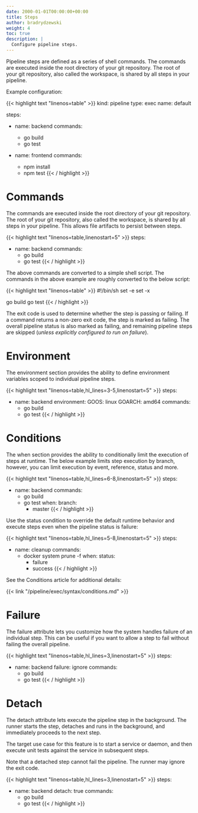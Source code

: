 ```yaml
---
date: 2000-01-01T00:00:00+00:00
title: Steps
author: bradrydzewski
weight: 4
toc: true
description: |
  Configure pipeline steps.
---
```


Pipeline steps are defined as a series of shell commands. The commands are executed inside the root directory of your git repository. The root of your git repository, also called the workspace, is shared by all steps in your pipeline.

Example configuration:

{{< highlight text "linenos=table" >}}
kind: pipeline
type: exec
name: default

steps:
- name: backend
  commands:
  - go build
  - go test

- name: frontend
  commands:
  - npm install
  - npm test
{{< / highlight >}}

# Commands

The commands are executed inside the root directory of your git repository. The root of your git repository, also called the workspace, is shared by all steps in your pipeline. This allows file artifacts to persist between steps.

{{< highlight text "linenos=table,linenostart=5" >}}
steps:
- name: backend
  commands:
  - go build
  - go test
{{< / highlight >}}

The above commands are converted to a simple shell script. The commands in the above example are roughly converted to the below script:

{{< highlight text "linenos=table" >}}
#!/bin/sh
set -e
set -x

go build
go test
{{< / highlight >}}

The exit code is used to determine whether the step is passing or failing. If a command returns a non-zero exit code, the step is marked as failing. The overall pipeline status is also marked as failing, and remaining pipeline steps are skipped (_unless explicitly configured to run on failure_).

# Environment

The environment section provides the ability to define environment variables scoped to individual pipeline steps.

{{< highlight text "linenos=table,hl_lines=3-5,linenostart=5" >}}
steps:
- name: backend
  environment:
    GOOS: linux
    GOARCH: amd64
  commands:
  - go build
  - go test
{{< / highlight >}}

<!--TODO
See the Environment article for additional details:

{{< link "environment" >}}
-->

# Conditions

The when section provides the ability to conditionally limit the execution of steps at runtime. The below example limits step execution by branch, however, you can limit execution by event, reference, status and more.

{{< highlight text "linenos=table,hl_lines=6-8,linenostart=5" >}}
steps:
- name: backend
  commands:
  - go build
  - go test
  when:
    branch:
    - master
{{< / highlight >}}

Use the status condition to override the default runtime behavior and execute steps even when the pipeline status is failure:

{{< highlight text "linenos=table,hl_lines=5-8,linenostart=5" >}}
steps:
- name: cleanup
  commands:
  - docker system prune -f
  when:
    status:
    - failure
    - success
{{< / highlight >}}

See the Conditions article for additional details:

{{< link "/pipeline/exec/syntax/conditions.md" >}}

# Failure

The failure attribute lets you customize how the system handles failure of an individual step. This can be useful if you want to allow a step to fail without failing the overall pipeline.

{{< highlight text "linenos=table,hl_lines=3,linenostart=5" >}}
steps:
- name: backend
  failure: ignore
  commands:
  - go build
  - go test
{{< / highlight >}}

# Detach

The detach attribute lets execute the pipeline step in the background. The runner starts the step, detaches and runs in the background, and immediately proceeds to the next step.

The target use case for this feature is to start a service or daemon, and then execute unit tests against the service in subsequent steps.

<div class="alert">
Note that a detached step cannot fail the pipeline. The runner may ignore the exit code.
</div>

{{< highlight text "linenos=table,hl_lines=3,linenostart=5" >}}
steps:
- name: backend
  detach: true
  commands:
  - go build
  - go test
{{< / highlight >}}

